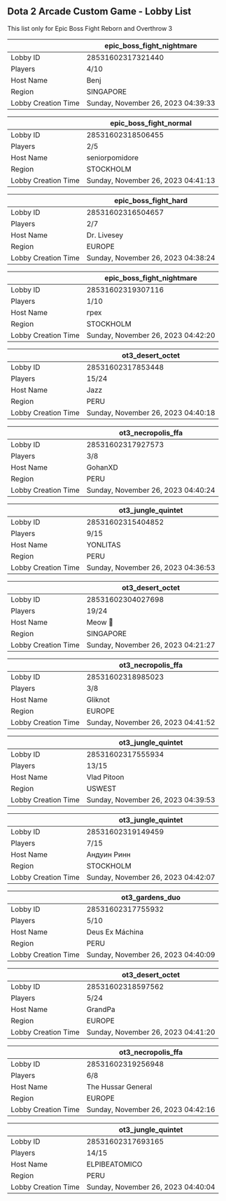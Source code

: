 ## Dota 2 Arcade Custom Game - Lobby List

This list only for Epic Boss Fight Reborn and Overthrow 3

|  | epic_boss_fight_nightmare |
| ------ | ------ |
| Lobby ID | 28531602317321440 |
| Players | 4/10 |
| Host Name | Benj |
| Region | SINGAPORE |
| Lobby Creation Time | Sunday, November 26, 2023 04:39:33 |


|  | epic_boss_fight_normal |
| ------ | ------ |
| Lobby ID | 28531602318506455 |
| Players | 2/5 |
| Host Name | seniorpomidore |
| Region | STOCKHOLM |
| Lobby Creation Time | Sunday, November 26, 2023 04:41:13 |


|  | epic_boss_fight_hard |
| ------ | ------ |
| Lobby ID | 28531602316504657 |
| Players | 2/7 |
| Host Name | Dr. Livesey |
| Region | EUROPE |
| Lobby Creation Time | Sunday, November 26, 2023 04:38:24 |


|  | epic_boss_fight_nightmare |
| ------ | ------ |
| Lobby ID | 28531602319307116 |
| Players | 1/10 |
| Host Name | грех |
| Region | STOCKHOLM |
| Lobby Creation Time | Sunday, November 26, 2023 04:42:20 |


|  | ot3_desert_octet |
| ------ | ------ |
| Lobby ID | 28531602317853448 |
| Players | 15/24 |
| Host Name | Jazz |
| Region | PERU |
| Lobby Creation Time | Sunday, November 26, 2023 04:40:18 |


|  | ot3_necropolis_ffa |
| ------ | ------ |
| Lobby ID | 28531602317927573 |
| Players | 3/8 |
| Host Name | GohanXD |
| Region | PERU |
| Lobby Creation Time | Sunday, November 26, 2023 04:40:24 |


|  | ot3_jungle_quintet |
| ------ | ------ |
| Lobby ID | 28531602315404852 |
| Players | 9/15 |
| Host Name | YONLITAS |
| Region | PERU |
| Lobby Creation Time | Sunday, November 26, 2023 04:36:53 |


|  | ot3_desert_octet |
| ------ | ------ |
| Lobby ID | 28531602304027698 |
| Players | 19/24 |
| Host Name | Meow 🐾 |
| Region | SINGAPORE |
| Lobby Creation Time | Sunday, November 26, 2023 04:21:27 |


|  | ot3_necropolis_ffa |
| ------ | ------ |
| Lobby ID | 28531602318985023 |
| Players | 3/8 |
| Host Name | Gliknot |
| Region | EUROPE |
| Lobby Creation Time | Sunday, November 26, 2023 04:41:52 |


|  | ot3_jungle_quintet |
| ------ | ------ |
| Lobby ID | 28531602317555934 |
| Players | 13/15 |
| Host Name | Vlad Pitoon |
| Region | USWEST |
| Lobby Creation Time | Sunday, November 26, 2023 04:39:53 |


|  | ot3_jungle_quintet |
| ------ | ------ |
| Lobby ID | 28531602319149459 |
| Players | 7/15 |
| Host Name | Андуин Ринн |
| Region | STOCKHOLM |
| Lobby Creation Time | Sunday, November 26, 2023 04:42:07 |


|  | ot3_gardens_duo |
| ------ | ------ |
| Lobby ID | 28531602317755932 |
| Players | 5/10 |
| Host Name | Deus Ex Máchina |
| Region | PERU |
| Lobby Creation Time | Sunday, November 26, 2023 04:40:09 |


|  | ot3_desert_octet |
| ------ | ------ |
| Lobby ID | 28531602318597562 |
| Players | 5/24 |
| Host Name | GrandPa |
| Region | EUROPE |
| Lobby Creation Time | Sunday, November 26, 2023 04:41:20 |


|  | ot3_necropolis_ffa |
| ------ | ------ |
| Lobby ID | 28531602319256948 |
| Players | 6/8 |
| Host Name | The Hussar General |
| Region | EUROPE |
| Lobby Creation Time | Sunday, November 26, 2023 04:42:16 |


|  | ot3_jungle_quintet |
| ------ | ------ |
| Lobby ID | 28531602317693165 |
| Players | 14/15 |
| Host Name | ELPIBEATOMICO |
| Region | PERU |
| Lobby Creation Time | Sunday, November 26, 2023 04:40:04 |


